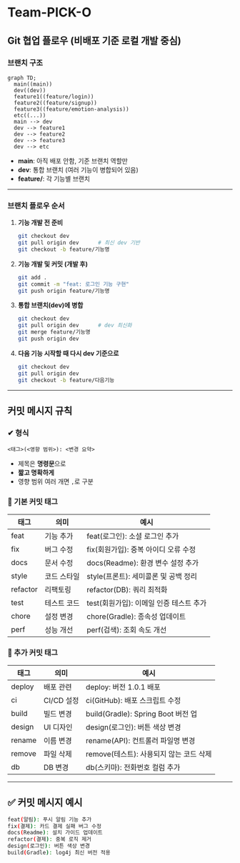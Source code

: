 # Team-PICK-O

## Git 협업 플로우 (비배포 기준 로컬 개발 중심)

### 브랜치 구조

```mermaid
graph TD;
  main((main))
  dev((dev))
  feature1((feature/login))
  feature2((feature/signup))
  feature3((feature/emotion-analysis))
  etc((...))
  main --> dev
  dev --> feature1
  dev --> feature2
  dev --> feature3
  dev --> etc
```

- **main**: 아직 배포 안함, 기준 브랜치 역할만
- **dev**: 통합 브랜치 (여러 기능이 병합되어 있음)
- **feature/**: 각 기능별 브랜치

---

### 브랜치 플로우 순서

1. **기능 개발 전 준비**
   ```bash
   git checkout dev
   git pull origin dev      # 최신 dev 기반
   git checkout -b feature/기능명
   ```
2. **기능 개발 및 커밋 (개발 후)**
   ```bash
   git add .
   git commit -m "feat: 로그인 기능 구현"
   git push origin feature/기능명
   ```
3. **통합 브랜치(dev)에 병합**
   ```bash
   git checkout dev
   git pull origin dev      # dev 최신화
   git merge feature/기능명
   git push origin dev
   ```
4. **다음 기능 시작할 때 다시 dev 기준으로**
   ```bash
   git checkout dev
   git pull origin dev
   git checkout -b feature/다음기능
   ```

---

## 커밋 메시지 규칙

### ✔ 형식

```
<태그>(<영향 범위>): <변경 요약>
```

- 제목은 **명령문**으로
- **짧고 명확하게**
- 영향 범위 여러 개면 `,`로 구분

### 🔖 기본 커밋 태그

| 태그      | 의미         | 예시                                   |
|-----------|--------------|----------------------------------------|
| feat      | 기능 추가    | feat(로그인): 소셜 로그인 추가         |
| fix       | 버그 수정    | fix(회원가입): 중복 아이디 오류 수정   |
| docs      | 문서 수정    | docs(Readme): 환경 변수 설정 추가      |
| style     | 코드 스타일  | style(프론트): 세미콜론 및 공백 정리   |
| refactor  | 리팩토링     | refactor(DB): 쿼리 최적화              |
| test      | 테스트 코드  | test(회원가입): 이메일 인증 테스트 추가|
| chore     | 설정 변경    | chore(Gradle): 종속성 업데이트         |
| perf      | 성능 개선    | perf(검색): 조회 속도 개선             |

### 🧩 추가 커밋 태그

| 태그     | 의미         | 예시                                   |
|----------|--------------|----------------------------------------|
| deploy   | 배포 관련    | deploy: 버전 1.0.1 배포                |
| ci       | CI/CD 설정   | ci(GitHub): 배포 스크립트 수정         |
| build    | 빌드 변경    | build(Gradle): Spring Boot 버전 업      |
| design   | UI 디자인    | design(로그인): 버튼 색상 변경         |
| rename   | 이름 변경    | rename(API): 컨트롤러 파일명 변경      |
| remove   | 파일 삭제    | remove(테스트): 사용되지 않는 코드 삭제|
| db       | DB 변경      | db(스키마): 전화번호 컬럼 추가         |

---

## ✅ 커밋 메시지 예시

```bash
feat(알림): 푸시 알림 기능 추가
fix(결제): 카드 결제 실패 버그 수정
docs(Readme): 설치 가이드 업데이트
refactor(결제): 중복 로직 제거
design(로그인): 버튼 색상 변경
build(Gradle): log4j 최신 버전 적용
```


